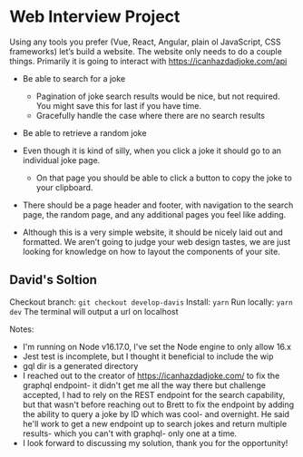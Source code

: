 # Web Interview Project

Using any tools you prefer (Vue, React, Angular, plain ol JavaScript, CSS frameworks) let’s build a website. The website only needs to do a couple things. Primarily it is going to interact with https://icanhazdadjoke.com/api

-   Be able to search for a joke

    -   Pagination of joke search results would be nice, but not required. You might save this for last if you have time.
    -   Gracefully handle the case where there are no search results

-   Be able to retrieve a random joke

-   Even though it is kind of silly, when you click a joke it should go to an individual joke page.
    -   On that page you should be able to click a button to copy the joke to your clipboard.
-   There should be a page header and footer, with navigation to the search page, the random page, and any additional pages you feel like adding.

-   Although this is a very simple website, it should be nicely laid out and formatted. We aren’t going to judge your web design tastes, we are just looking for knowledge on how to layout the components of your site.

## David's Soltion

Checkout branch: `git checkout develop-davis`
Install: `yarn`
Run locally: `yarn dev`
The terminal will output a url on localhost

Notes:

-   I'm running on Node v16.17.0, I've set the Node engine to only allow 16.x
-   Jest test is incomplete, but I thought it beneficial to include the wip
-   gql dir is a generated directory
-   I reached out to the creator of https://icanhazdadjoke.com/ to fix the graphql endpoint- it didn't get me all the way there but challenge accepted, I had to rely on the REST endpoint for the search capability, but that wasn't before reaching out to Brett to fix the endpoint by adding the ability to query a joke by ID which was cool- and overnight. He said he'll work to get a new endpoint up to search jokes and return multiple results- which you can't with graphql- only one at a time.
-   I look forward to discussing my solution, thank you for the opportunity!
